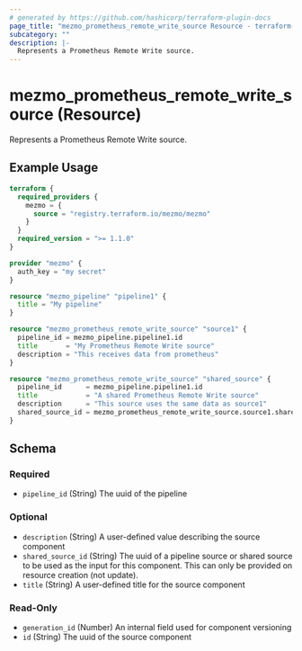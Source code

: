 ```yaml
---
# generated by https://github.com/hashicorp/terraform-plugin-docs
page_title: "mezmo_prometheus_remote_write_source Resource - terraform-provider-mezmo"
subcategory: ""
description: |-
  Represents a Prometheus Remote Write source.
---
```


# mezmo_prometheus_remote_write_source (Resource)

Represents a Prometheus Remote Write source.

## Example Usage

```terraform
terraform {
  required_providers {
    mezmo = {
      source = "registry.terraform.io/mezmo/mezmo"
    }
  }
  required_version = ">= 1.1.0"
}

provider "mezmo" {
  auth_key = "my secret"
}

resource "mezmo_pipeline" "pipeline1" {
  title = "My pipeline"
}

resource "mezmo_prometheus_remote_write_source" "source1" {
  pipeline_id = mezmo_pipeline.pipeline1.id
  title       = "My Prometheus Remote Write source"
  description = "This receives data from prometheus"
}

resource "mezmo_prometheus_remote_write_source" "shared_source" {
  pipeline_id      = mezmo_pipeline.pipeline1.id
  title            = "A shared Prometheus Remote Write source"
  description      = "This source uses the same data as source1"
  shared_source_id = mezmo_prometheus_remote_write_source.source1.shared_source_id
}
```

<!-- schema generated by tfplugindocs -->
## Schema

### Required

- `pipeline_id` (String) The uuid of the pipeline

### Optional

- `description` (String) A user-defined value describing the source component
- `shared_source_id` (String) The uuid of a pipeline source or shared source to be used as the input for this component. This can only be provided on resource creation (not update).
- `title` (String) A user-defined title for the source component

### Read-Only

- `generation_id` (Number) An internal field used for component versioning
- `id` (String) The uuid of the source component
